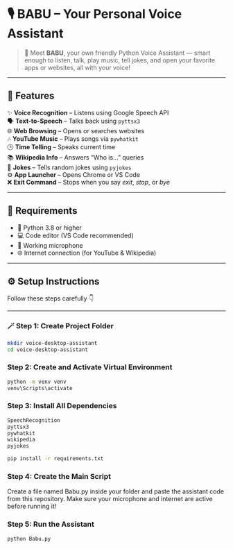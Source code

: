 # 🎙️ BABU – Your Personal Voice Assistant

> 🤖 Meet **BABU**, your own friendly Python Voice Assistant — smart enough to listen, talk, play music, tell jokes, and open your favorite apps or websites, all with your voice!

---

## 🚀 Features

✨ **Voice Recognition** – Listens using Google Speech API  
🗣️ **Text-to-Speech** – Talks back using `pyttsx3`  
🌐 **Web Browsing** – Opens or searches websites  
🎶 **YouTube Music** – Plays songs via `pywhatkit`  
🕒 **Time Telling** – Speaks current time  
📚 **Wikipedia Info** – Answers “Who is…” queries  
🤣 **Jokes** – Tells random jokes using `pyjokes`  
⚙️ **App Launcher** – Opens Chrome or VS Code  
❌ **Exit Command** – Stops when you say *exit*, *stop*, or *bye*

---

## 🧰 Requirements

- 🐍 Python 3.8 or higher  
- 💻 Code editor (VS Code recommended)  
- 🎤 Working microphone  
- 🌐 Internet connection (for YouTube & Wikipedia)

---

## ⚙️ Setup Instructions

Follow these steps carefully 👇  

---

### 🪄 **Step 1: Create Project Folder**

```bash
mkdir voice-desktop-assistant
cd voice-desktop-assistant
```
### **Step 2: Create and Activate Virtual Environment**

```bash
python -m venv venv
venv\Scripts\activate

```

### **Step 3: Install All Dependencies**
```bash
SpeechRecognition
pyttsx3
pywhatkit
wikipedia
pyjokes
```
```bash
pip install -r requirements.txt
```
### **Step 4: Create the Main Script**

Create a file named Babu.py inside your folder and paste the assistant code from this repository.
Make sure your microphone and internet are active before running it!

### **Step 5: Run the Assistant**
```bash
python Babu.py
```

